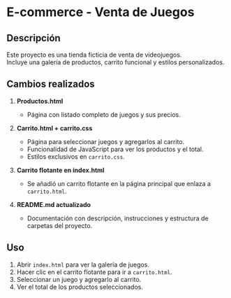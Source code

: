 # E-commerce - Venta de Juegos

## Descripción
Este proyecto es una tienda ficticia de venta de videojuegos.  
Incluye una galería de productos, carrito funcional y estilos personalizados.

## Cambios realizados

1. **Productos.html**  
   - Página con listado completo de juegos y sus precios.

2. **Carrito.html + carrito.css**  
   - Página para seleccionar juegos y agregarlos al carrito.  
   - Funcionalidad de JavaScript para ver los productos y el total.  
   - Estilos exclusivos en `carrito.css`.

3. **Carrito flotante en index.html**  
   - Se añadió un carrito flotante en la página principal que enlaza a `carrito.html`.

4. **README.md actualizado**  
   - Documentación con descripción, instrucciones y estructura de carpetas del proyecto.

## Uso
1. Abrir `index.html` para ver la galería de juegos.  
2. Hacer clic en el carrito flotante para ir a `carrito.html`.  
3. Seleccionar un juego y agregarlo al carrito.  
4. Ver el total de los productos seleccionados.


